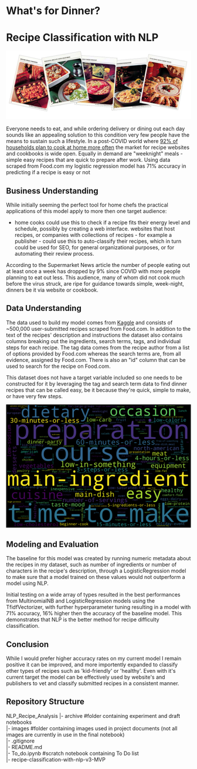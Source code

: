 # What's for Dinner?
# Recipe Classification with NLP
 
![](images/header.PNG)

Everyone needs to eat, and while ordering delivery or dining out each day sounds like an appealing solution to this condition very few people have the means to sustain such a lifestyle.  In a post-COVID world where [92% of households plan to cook at home more often](https://www.supermarketnews.com/consumer-trends/study-most-us-consumers-stick-eating-home-post-pandemic) the market for recipe websites and cookbooks is wide open. Equally in demand are "weeknight" meals - simple easy recipes that are quick to prepare after work.  Using data scraped from Food.com my logistic regression model has 71% accuracy in predicting if a recipe is easy or not

## Business Understanding

While initially seeming the perfect tool for home chefs the practical applications of this model apply to more then one target audience:

- home cooks could use this to check if a recipe fits their energy level and schedule, possibly by creating a web interface.
websites that host recipes, or companies with collections of recipes - for example a publisher - could use this to auto-classify their recipes, which in turn could be used for SEO, for general organizational purposes, or for automating their review process.

According to the Supermarket News article the number of people eating out at least once a week has dropped by 9% since COVID with more people planning to eat out less. This audience, many of whom did not cook much before the virus struck, are ripe for guidance towards simple, week-night, dinners be it via website or cookbook.

## Data Understanding

The data used to build my model comes from [Kaggle](https://www.kaggle.com/shuyangli94/foodcom-recipes-with-search-terms-and-tags) and consists of ~500,000 user-submitted recipes scraped from Food.com. In addition to the text of the recipes' description and instructions the dataset also contains columns breaking out the ingredients, search terms, tags, and individual steps for each recipe. The tag data comes from the recipe author from a list of options provided by Food.com whereas the search terms are, from all evidence, assigned by Food.com. There is also an "id" column that can be used to search for the recipe on Food.com.

This dataset does not have a target variable included so one needs to be constructed for it by leveraging the tag and search term data to find dinner recipes that can be called easy, be it because they're quick, simple to make, or have very few steps.

![Wordcloud of tag feature frequencies](images/wordcloud.png)

## Modeling and Evaluation

The baseline for this model was created by running numeric metadata about the recipes in my dataset, such as number of ingredients or number of characters in the recipe's description, through a LogisticRegression model to make sure that a model trained on these values would not outperform a model using NLP.

Initial testing on a wide array of types resulted in the best performances from MultinomialNB and LogisticRegression models using the TfidfVectorizer, with further hyperparameter tuning resulting in a model with 71% accuracy, 16% higher then the accuracy of the baseline model. This demonstrates that NLP is the better method for recipe difficulty classification.

## Conclusion

While I would prefer higher accuracy rates on my current model I remain positive it can be improved, and more importently expanded to classify other types of recipes such as 'kid-friendly' or 'healthy'. Even with it's current target the model can be effectively used by website's and publishers to vet and classify submitted recipes in a consistent manner.

## Repository Structure

NLP_Recipe_Analysis
|- archive #folder containing experiment and draft notebooks  
|- images  #folder containing images used in project documents (not all images are currently in use in the final notebook)  
|- .gitignore  
|- README.md  
|- To_do.ipynb #scratch notebook containing To Do list  
|- recipe-classification-with-nlp-v3-MVP  
